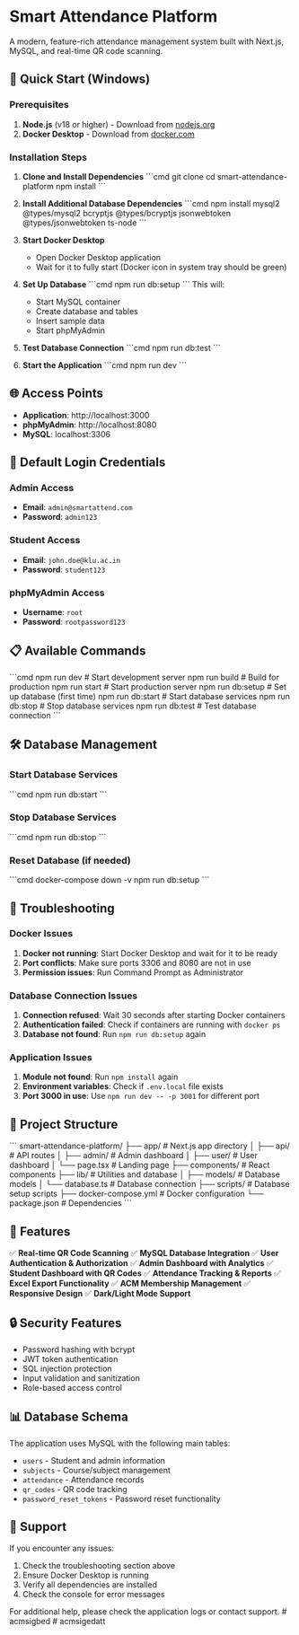 # Smart Attendance Platform

A modern, feature-rich attendance management system built with Next.js, MySQL, and real-time QR code scanning.

## 🚀 Quick Start (Windows)

### Prerequisites
1. **Node.js** (v18 or higher) - Download from [nodejs.org](https://nodejs.org/)
2. **Docker Desktop** - Download from [docker.com](https://www.docker.com/products/docker-desktop/)

### Installation Steps

1. **Clone and Install Dependencies**
   \`\`\`cmd
   git clone <your-repo-url>
   cd smart-attendance-platform
   npm install
   \`\`\`

2. **Install Additional Database Dependencies**
   \`\`\`cmd
   npm install mysql2 @types/mysql2 bcryptjs @types/bcryptjs jsonwebtoken @types/jsonwebtoken ts-node
   \`\`\`

3. **Start Docker Desktop**
   - Open Docker Desktop application
   - Wait for it to fully start (Docker icon in system tray should be green)

4. **Set Up Database**
   \`\`\`cmd
   npm run db:setup
   \`\`\`
   This will:
   - Start MySQL container
   - Create database and tables
   - Insert sample data
   - Start phpMyAdmin

5. **Test Database Connection**
   \`\`\`cmd
   npm run db:test
   \`\`\`

6. **Start the Application**
   \`\`\`cmd
   npm run dev
   \`\`\`

## 🌐 Access Points

- **Application**: http://localhost:3000
- **phpMyAdmin**: http://localhost:8080
- **MySQL**: localhost:3306

## 🔑 Default Login Credentials

### Admin Access
- **Email**: `admin@smartattend.com`
- **Password**: `admin123`

### Student Access
- **Email**: `john.doe@klu.ac.in`
- **Password**: `student123`

### phpMyAdmin Access
- **Username**: `root`
- **Password**: `rootpassword123`

## 📋 Available Commands

\`\`\`cmd
npm run dev          # Start development server
npm run build        # Build for production
npm run start        # Start production server
npm run db:setup     # Set up database (first time)
npm run db:start     # Start database services
npm run db:stop      # Stop database services
npm run db:test      # Test database connection
\`\`\`

## 🛠️ Database Management

### Start Database Services
\`\`\`cmd
npm run db:start
\`\`\`

### Stop Database Services
\`\`\`cmd
npm run db:stop
\`\`\`

### Reset Database (if needed)
\`\`\`cmd
docker-compose down -v
npm run db:setup
\`\`\`

## 🔧 Troubleshooting

### Docker Issues
1. **Docker not running**: Start Docker Desktop and wait for it to be ready
2. **Port conflicts**: Make sure ports 3306 and 8080 are not in use
3. **Permission issues**: Run Command Prompt as Administrator

### Database Connection Issues
1. **Connection refused**: Wait 30 seconds after starting Docker containers
2. **Authentication failed**: Check if containers are running with `docker ps`
3. **Database not found**: Run `npm run db:setup` again

### Application Issues
1. **Module not found**: Run `npm install` again
2. **Environment variables**: Check if `.env.local` file exists
3. **Port 3000 in use**: Use `npm run dev -- -p 3001` for different port

## 📁 Project Structure

\`\`\`
smart-attendance-platform/
├── app/                    # Next.js app directory
│   ├── api/               # API routes
│   ├── admin/             # Admin dashboard
│   ├── user/              # User dashboard
│   └── page.tsx           # Landing page
├── components/            # React components
├── lib/                   # Utilities and database
│   ├── models/           # Database models
│   └── database.ts       # Database connection
├── scripts/              # Database setup scripts
├── docker-compose.yml    # Docker configuration
└── package.json          # Dependencies
\`\`\`

## 🎯 Features

✅ **Real-time QR Code Scanning**
✅ **MySQL Database Integration**
✅ **User Authentication & Authorization**
✅ **Admin Dashboard with Analytics**
✅ **Student Dashboard with QR Codes**
✅ **Attendance Tracking & Reports**
✅ **Excel Export Functionality**
✅ **ACM Membership Management**
✅ **Responsive Design**
✅ **Dark/Light Mode Support**

## 🔒 Security Features

- Password hashing with bcrypt
- JWT token authentication
- SQL injection protection
- Input validation and sanitization
- Role-based access control

## 📊 Database Schema

The application uses MySQL with the following main tables:
- `users` - Student and admin information
- `subjects` - Course/subject management
- `attendance` - Attendance records
- `qr_codes` - QR code tracking
- `password_reset_tokens` - Password reset functionality

## 🤝 Support

If you encounter any issues:
1. Check the troubleshooting section above
2. Ensure Docker Desktop is running
3. Verify all dependencies are installed
4. Check the console for error messages

For additional help, please check the application logs or contact support.
#   a c m s i g b e d  
 #   a c m s i g e d a t t  
 